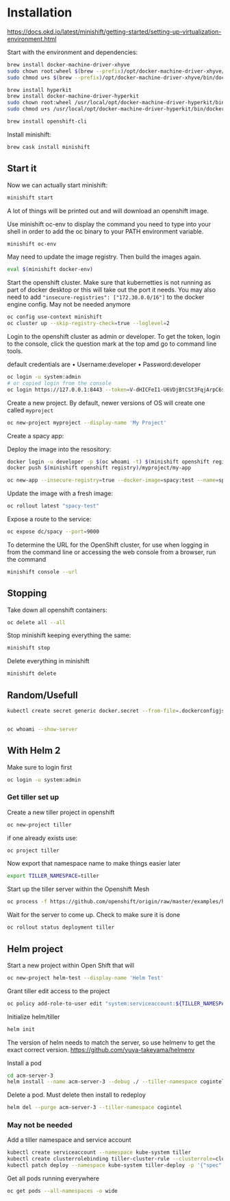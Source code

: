 # Installation

https://docs.okd.io/latest/minishift/getting-started/setting-up-virtualization-environment.html

Start with the environment and dependencies:

``` bash
brew install docker-machine-driver-xhyve
sudo chown root:wheel $(brew --prefix)/opt/docker-machine-driver-xhyve/bin/docker-machine-driver-xhyve
sudo chmod u+s $(brew --prefix)/opt/docker-machine-driver-xhyve/bin/docker-machine-driver-xhyve

brew install hyperkit
brew install docker-machine-driver-hyperkit
sudo chown root:wheel /usr/local/opt/docker-machine-driver-hyperkit/bin/docker-machine-driver-hyperkit
sudo chmod u+s /usr/local/opt/docker-machine-driver-hyperkit/bin/docker-machine-driver-hyperkit

brew install openshift-cli
```

Install minishift:

``` bash
brew cask install minishift
```

## Start it

Now we can actually start minishift:

``` bash
minishift start
```

A lot of things will be printed out and will download an openshift image.

Use minishift oc-env to display the command you need to type into your shell in order to add the oc binary to your PATH environment variable.

``` bash
minishift oc-env
```

May need to update the image registry.
Then build the images again.

```bash
eval $(minishift docker-env)
```

Start the openshift cluster.
Make sure that kubernetties is not running as part of docker desktop or this will take out the port it needs.
You may also need to add `"insecure-registries": ["172.30.0.0/16"]` to the docker engine config.
May not be needed anymore

```bash
oc config use-context minishift
oc cluster up --skip-registry-check=true --loglevel=2
```

Login to the openshift cluster as admin or developer.
To get the token, login to the console, click the question mark at the top amd go to command line tools.

default credentials are
• Username:developer
• Password:developer

``` bash
oc login -u system:admin
# or copied login from the console
oc login https://127.0.0.1:8443 --token=V-dHICFeI1-U6VDjBtCSt3FqjArpC6sx_wEkl-51Eqs
```

Create a new project.
By default, newer versions of OS will create one called `myproject`

``` bash
oc new-project myproject --display-name 'My Project'
```

Create a spacy app:

Deploy the image into the resository:

```bash
docker login -u developer -p $(oc whoami -t) $(minishift openshift registry)
docker push $(minishift openshift registry)/myproject/my-app
```

```bash
oc new-app --insecure-registry=true --docker-image=spacy:test --name=spacy-test
```

Update the image with a fresh image:

```bash
oc rollout latest "spacy-test"
```

Expose a route to the service:

``` bash
oc expose dc/spacy --port=9000
```

To determine the URL for the OpenShift cluster, for use when logging in from the command line or accessing the web console from a browser, run the command

``` bash
minishift console --url
```

## Stopping

Take down all openshift containers:

```bash
oc delete all --all
```

Stop minishift keeping everything the same:

```bash
minishift stop
```

Delete everything in minishift

``` bash
minishift delete
```

## Random/Usefull

``` bash
kubectl create secret generic docker.secret --from-file=.dockerconfigjson=/home/ubuntu/.docker/config.json --type=kubernetes.io/dockerconfigjson


oc whoami --show-server

```

## With Helm 2

Make sure to login first

```bash
oc login -u system:admin
```

### Get tiller set up

Create a new tiller project in openshift

```bash
oc new-project tiller
```

if one already exists use:

```bash
oc project tiller
```

Now export that namespace name to make things easier later

```bash
export TILLER_NAMESPACE=tiller
```

Start up the tiller server within the Openshift Mesh

```bash
oc process -f https://github.com/openshift/origin/raw/master/examples/helm/tiller-template.yaml -p TILLER_NAMESPACE="${TILLER_NAMESPACE}" -p HELM_VERSION=v2.16.7 | oc create -f -
```

Wait for the server to come up.
Check to make sure it is done

```bash
oc rollout status deployment tiller
```

## Helm project

Start a new project within Open Shift that will

```bash
oc new-project helm-test --display-name 'Helm Test'
```

Grant tiller edit access to the project

```bash
oc policy add-role-to-user edit "system:serviceaccount:${TILLER_NAMESPACE}:tiller"
```

Initialize helm/tiller

```bash
helm init
```

The version of helm needs to match the server, so use helmenv to get the exact correct version.
https://github.com/yuya-takeyama/helmenv

Install a pod

```bash
cd acm-server-3
helm install --name acm-server-3 --debug ./ --tiller-namespace cogintel
```

Delete a pod.
Must delete then install to redeploy

```bash
helm del --purge acm-server-3 --tiller-namespace cogintel
```

### May not be needed

Add a tiller namespace and service account

```bash
kubectl create serviceaccount --namespace kube-system tiller
kubectl create clusterrolebinding tiller-cluster-rule --clusterrole=cluster-admin --serviceaccount=kube-system:tiller
kubectl patch deploy --namespace kube-system tiller-deploy -p '{"spec":{"template":{"spec":{"serviceAccount":"tiller"}}}}'
```

Get all pods running everywhere

```bash
oc get pods --all-namespaces -o wide
```
